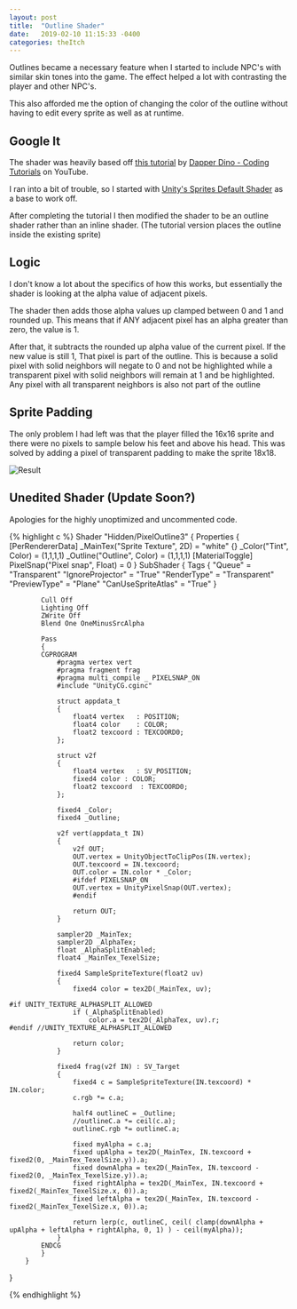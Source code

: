 ```yaml
---
layout: post
title:  "Outline Shader"
date:   2019-02-10 11:15:33 -0400
categories: theItch
---
```


Outlines became a necessary feature when I started to include NPC's with similar skin tones into the game. The effect helped a lot with contrasting the player and other NPC's. 

This also afforded me the option of changing the color of the outline without having to edit every sprite as well as at runtime.

## Google It
The shader was heavily based off [this tutorial](https://www.youtube.com/watch?v=vqDOirux0Es) by [Dapper Dino - Coding Tutorials](https://www.youtube.com/channel/UCjCpZyil4D8TBb5nVTMMaUw) on YouTube. 

I ran into a bit of trouble, so I started with [Unity's Sprites Default Shader](https://github.com/nubick/unity-utils/blob/master/sources/Assets/Scripts/Shaders/Sprites-Default.shader) as a base to work off.

After completing the tutorial I then modified the shader to be an outline shader rather than an inline shader. (The tutorial version places the outline inside the existing sprite)

## Logic
I don't know a lot about the specifics of how this works, but essentially the shader is looking at the alpha value of adjacent pixels.

The shader then adds those alpha values up clamped between 0 and 1 and rounded up. This means that if ANY adjacent pixel has an alpha greater than zero, the value is 1. 

After that, it subtracts the rounded up alpha value of the current pixel. If the new value is still 1, That pixel is part of the outline. This is because a solid pixel with solid neighbors will negate to 0 and not be highlighted while a transparent pixel with solid neighbors will remain at 1 and be highlighted. Any pixel with all transparent neighbors is also not part of the outline

## Sprite Padding

The only problem I had left was that the player filled the 16x16 sprite and there were no pixels to sample below his feet and above his head. This was solved by adding a pixel of transparent padding to make the sprite 18x18. 

![Result]({{site.url}}/media/TheItch/Outline.gif)

## Unedited Shader (Update Soon?)

Apologies for the highly unoptimized and uncommented code.

{% highlight c %}
Shader "Hidden/PixelOutline3"
{
	Properties
	{
		[PerRendererData] _MainTex("Sprite Texture", 2D) = "white" {}
		_Color("Tint", Color) = (1,1,1,1)
		_Outline("Outline", Color) = (1,1,1,1)
		[MaterialToggle] PixelSnap("Pixel snap", Float) = 0
	}
		SubShader
		{
			Tags
			{
				"Queue" = "Transparent"
				"IgnoreProjector" = "True"
				"RenderType" = "Transparent"
				"PreviewType" = "Plane"
				"CanUseSpriteAtlas" = "True"
			}

			Cull Off
			Lighting Off
			ZWrite Off
			Blend One OneMinusSrcAlpha

			Pass
			{
			CGPROGRAM
				#pragma vertex vert
				#pragma fragment frag
				#pragma multi_compile _ PIXELSNAP_ON
				#include "UnityCG.cginc"

				struct appdata_t
				{
					float4 vertex   : POSITION;
					float4 color    : COLOR;
					float2 texcoord : TEXCOORD0;
				};

				struct v2f
				{
					float4 vertex   : SV_POSITION;
					fixed4 color : COLOR;
					float2 texcoord  : TEXCOORD0;
				};

				fixed4 _Color;
				fixed4 _Outline;

				v2f vert(appdata_t IN)
				{
					v2f OUT;
					OUT.vertex = UnityObjectToClipPos(IN.vertex);
					OUT.texcoord = IN.texcoord;
					OUT.color = IN.color * _Color;
					#ifdef PIXELSNAP_ON
					OUT.vertex = UnityPixelSnap(OUT.vertex);
					#endif

					return OUT;
				}

				sampler2D _MainTex;
				sampler2D _AlphaTex;
				float _AlphaSplitEnabled;
				float4 _MainTex_TexelSize;

				fixed4 SampleSpriteTexture(float2 uv)
				{
					fixed4 color = tex2D(_MainTex, uv);

	#if UNITY_TEXTURE_ALPHASPLIT_ALLOWED
					if (_AlphaSplitEnabled)
						color.a = tex2D(_AlphaTex, uv).r;
	#endif //UNITY_TEXTURE_ALPHASPLIT_ALLOWED

					return color;
				}

				fixed4 frag(v2f IN) : SV_Target
				{
					fixed4 c = SampleSpriteTexture(IN.texcoord) * IN.color;
					c.rgb *= c.a;
					
					half4 outlineC = _Outline;
					//outlineC.a *= ceil(c.a);
					outlineC.rgb *= outlineC.a;
					
					fixed myAlpha = c.a;
					fixed upAlpha = tex2D(_MainTex, IN.texcoord + fixed2(0, _MainTex_TexelSize.y)).a;
					fixed downAlpha = tex2D(_MainTex, IN.texcoord - fixed2(0, _MainTex_TexelSize.y)).a;
					fixed rightAlpha = tex2D(_MainTex, IN.texcoord + fixed2(_MainTex_TexelSize.x, 0)).a;
					fixed leftAlpha = tex2D(_MainTex, IN.texcoord - fixed2(_MainTex_TexelSize.x, 0)).a;

					return lerp(c, outlineC, ceil( clamp(downAlpha + upAlpha + leftAlpha + rightAlpha, 0, 1) ) - ceil(myAlpha));
				}
			ENDCG
			}
		}
}

{% endhighlight %}
